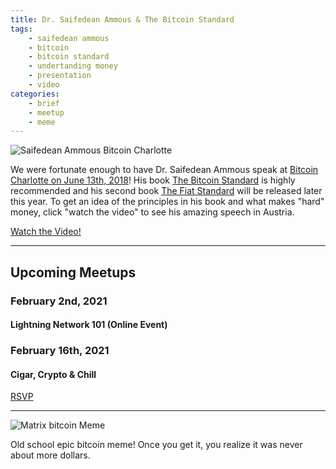 ```yaml
---
title: Dr. Saifedean Ammous & The Bitcoin Standard
tags:
    - saifedean ammous
    - bitcoin
    - bitcoin standard
    - undertanding money
    - presentation
    - video
categories:
    - brief
    - meetup
    - meme
---
```


![Saifedean Ammous Bitcoin Charlotte](/assets/img/posts/saifedean-ammous-bitcoin-charlotte.jpg "Saifedean Ammous Bitcoin Charlotte")

We were fortunate enough to have Dr. Saifedean Ammous speak at [Bitcoin Charlotte on June 13th, 2018](https://www.meetup.com/BitcoinCharlotte/events/249842325/)! His book [The Bitcoin Standard](https://www.amazon.com/Bitcoin-Standard-Decentralized-Alternative-Central/dp/1119473861) is highly recommended and his second book [The Fiat Standard](https://saifedean.com/the-fiat-standard/) will be released later this year. To get an idea of the principles in his book and what makes "hard" money, click "watch the video" to see his amazing speech in Austria.


<a class="cta" href="https://youtu.be/Zbm772vF-5M?t=272">Watch the Video!</a>

---

## Upcoming Meetups

### February 2nd, 2021 
#### Lightning Network 101 (Online Event)


### February 16th, 2021 
#### Cigar, Crypto & Chill

<a class="cta" href="https://www.meetup.com/BitcoinCharlotte/events/">RSVP</a>

---

![Matrix bitcoin Meme](/assets/img/posts/matrix-bitcoin-meme.jpg "Matrix Bitcoin Meme")

Old school epic bitcoin meme! Once you get it, you realize it was never about more dollars.
